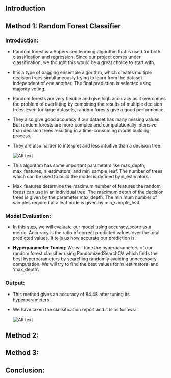 ## Introduction

## Method 1: Random Forest Classifier
### Introduction:

  * Random forest is a Supervised learning algorithm that is used for both classification and regression. Since our project comes under classification, we thought this would be a great choice to start with.
  
  * It is a type of bagging ensemble algorithm, which creates multiple decision trees simultaneously trying to learn from the dataset independent of one another. The final prediction is selected using majority voting.
  
  * Random forests are very flexible and give high accuracy as it overcomes the problem of overfitting by combining the results of multiple decision trees. Even for large datasets, random forests give a good performance. 
  
  * They also give good accuracy if our dataset has many missing values. But random forests are more complex and computationally intensive than decision trees resulting in a time-consuming model building process. 
  
  * They are also harder to interpret and less intuitive than a decision tree.

    ![Alt text](https://github.com/kaushalkr27/CMPE-255-project/blob/main/images/RandomForestClassifier.jpg "Random Forest Classifier")
  
  * This algorithm has some important parameters like max_depth, max_features, n_estimators, and min_sample_leaf. The number of trees which can be used to build the model is defined by n_estimators. 
  
  * Max_features determine the maximum number of features the random forest can use in an individual tree. The maximum depth of the decision trees is given by the parameter max_depth. The minimum number of samples required at a leaf node is given by min_sample_leaf.
 
### Model Evaluation:

 * In this step, we will evaluate our model using accuracy_score as a metric. Accuracy is the ratio of correct predicted values over the total predicted values. It tells us how accurate our prediction is.
 
 * **Hyperparameter Tuning**: We will tune the hyperparameters of our random forest classifier using RandomizedSearchCV which finds the best hyperparameters by searching randomly avoiding unnecessary computation. We will try to find the best values for ‘n_estimators’ and ‘max_depth’.

### Output:
 * This method gives an accuracy of 84.48 after tuning its hyperparameters. 
 
 * We have taken the classification report and it is as follows:   
 
   ![Alt text]( https://github.com/kaushalkr27/CMPE-255-project/blob/main/images/RFC_Output.jpg "Random Forest Classifier")


## Method 2: 

## Method 3:

## Conclusion:

 


